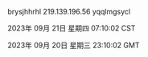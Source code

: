 brysjhhrhl 219.139.196.56 yqqlmgsycl

2023年 09月 21日 星期四 07:10:02 CST

2023年 09月 20日 星期三 23:10:02 GMT
